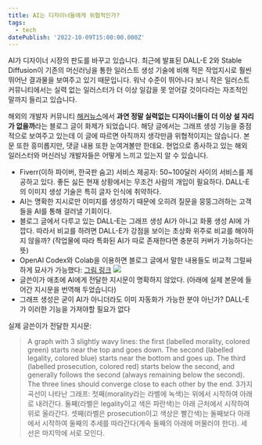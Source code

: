 ```yaml
---
title: AI는 디자이너들에게 위협적인가?
tags:
  - tech
datePublish: '2022-10-09T15:00:00.000Z'
---
```


AI가 디자이너 시장의 판도를 바꾸고 있습니다. 최근에 발표된 DALL-E 2와 Stable Diffusion이 기존의 머신러닝을 통한 일러스트 생성 기술에 비해 적은 작업지시로 훨씬 뛰어난 결과물을 보여주고 있기 때문입니다. 워낙 수준이 뛰어나다 보니 작은 일러스트 커뮤니티에서는 실력 없는 일러스터가 더 이상 일감을 못 얻어갈 것이다라는 자조적인 말까지 들리고 있습니다.

해외의 개발자 커뮤니티 [해커뉴스](https://news.ycombinator.com/item?id=33135237 "")에서 **과연 정말 실력없는 디자이너들이 더 이상 설 자리가 없을까**라는 블로그 글이 화제가 되었습니다. 해당 글에서는 그래프 생성 기능을 중점적으로 보여주고 있는데 이 글에 따르면 아직까지 생각만큼 위협적이지는 않습니다. 본문 또한 흥미롭지만, 댓글 내용 또한 눈여겨볼만 한데요. 현업으로 종사하고 있는 해외 일러스터와 머신러닝 개발자들은 어떻게 느끼고 있는지 알 수 있습니다.

* Fiverr(이하 파이버, 한국판 숨고) 서비스 제공자: 50~100달러 사이의 서비스를 제공하고 있다. 좋든 싫든 현재 상황에서는 무조건 사람의 개입이 필요하다. DALL-E의 이미지 생성 기술은 특히 글자 인식에 취약하다.
* AI는 명확한 지시로만 이미지를 생성하기 때문에 오히려 질문을 뭉뚱그려하는 고객들을 AI를 통해 걸러낼 기회이다.
* 블로그 글에서 다루고 있는 DALL-E는 그래프 생성 AI가 아니고 화풍 생성 AI에 가깝다. 따라서 비교를 하려면 DALL-E가 강점을 보이는 초상화 위주로 비교를 해야하지 않을까? (작업물에 따라 특화된 AI가 따로 존재한다면 충분히 커버가 가능하다는 뜻)
* OpenAI Codex와 Colab을 이용하면 블로그 글에서 말한 내용들도 비교적 그럴싸하게 묘사가 가능했다: [그림 링크](https://i.imgur.com/OyxJCbz.png "")
  ![](https://i.imgur.com/OyxJCbz.png "")
* 글쓴이가 애초에 AI에게 전달한 지시문이 명확하지 않았다. (아래에 실제 본문에 들어간 지시문을 번역해 두었습니다)
* 그래프 생성은 굳이 AI가 아니더라도 이미 자동화가 가능한 분야 아닌가? DALL-E가 이러한 기능을 가져야할 필요가 없다

실제 글쓴이가 전달한 지시문:

> A graph with 3 slightly wavy lines: the first (labelled morality, colored green) starts near the top and goes down. The second (labelled legality, colored blue) starts near the bottom and goes up. The third (labelled prosecution, colored red) starts below the second, and generally follows the second (always remaining below the second). The three lines should converge close to each other by the end.
> 3가지 곡선이 나타난 그래프: 첫째(morality라는 라벨에 녹색)는 위에서 시작하여 아래로 내려간다. 둘째(라벨은 legality이고 색은 파란색)는 아래 근처에서 시작하여 위로 올라간다. 셋째(라벨은 prosecution이고 색상은 빨간색)는 둘째보다 아래에서 시작하여 둘째의 추세를 따라간다(계속 둘째의 아래에 머물러야 한다). 세 선은 마지막에 서로 모인다.
